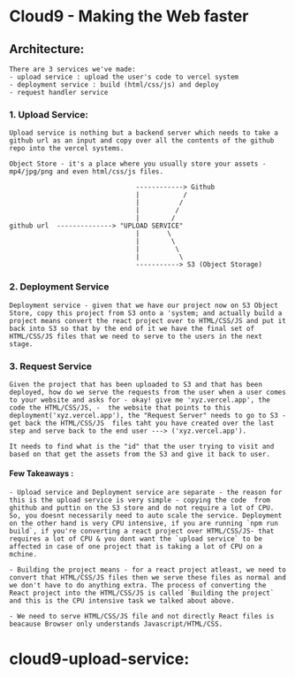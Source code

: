 

# Cloud9 - Making the Web faster
## Architecture:
    There are 3 services we've made:
    - upload service : upload the user's code to vercel system
    - deployment service : build (html/css/js) and deploy 
    - request handler service 

### 1. Upload Service:
    Upload service is nothing but a backend server which needs to take a github url as an input and copy over all the contents of the github repo into the vercel systems.

    Object Store - it's a place where you usually store your assets - mp4/jpg/png and even html/css/js files.

                                    ------------> Github 
                                    |           /
                                    |          /
                                    |         /
                                    |        /
    github url  --------------> "UPLOAD SERVICE"
                                    |       \
                                    |        \
                                    |         \
                                    |          \
                                    -----------> S3 (Object Storage)
### 2. Deployment Service
    Deployment service - given that we have our project now on S3 Object Store, copy this project from S3 onto a 'system; and actually build a project means convert the react project over to HTML/CSS/JS and put it back into S3 so that by the end of it we have the final set of HTML/CSS/JS files that we need to serve to the users in the next stage.

### 3. Request Service
    Given the project that has been uploaded to S3 and that has been deployed, how do we serve the requests from the user when a user comes to your website and asks for - okay! give me 'xyz.vercel.app', the code the HTML/CSS/JS, -  the website that points to this deployment('xyz.vercel.app'), the "Request Server" needs to go to S3 - get back the HTML/CSS/JS  files taht you have created over the last step and serve back to the end user ---> ('xyz.vercel.app').

    It needs to find what is the "id" that the user trying to visit and based on that get the assets from the S3 and give it back to user.


#### Few Takeaways :
    - Upload service and Deployment service are separate - the reason for this is the upload service is very simple - copying the code  from ghithub and puttin on the S3 store and do not require a lot of CPU. So, you doesnt necessarily need to auto scale the service. Deployment on the other hand is very CPU intensive, if you are running `npm run build`, if you're converting a react project over HTML/CSS/JS- that requires a lot of CPU & you dont want the `upload service` to be affected in case of one project that is taking a lot of CPU on a mchine.

    - Building the project means - for a react project atleast, we need to convert that HTML/CSS/JS files then we serve these files as normal and we don't have to do anything extra. The process of converting the React project into the HTML/CSS/JS is called `Building the project` and this is the CPU intensive task we talked about above.

    - We need to serve HTML/CSS/JS file and not directly React files is beacause Browser only understands Javascript/HTML/CSS.

# cloud9-upload-service:


    

             
